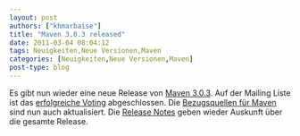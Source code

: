 ```yaml
---
layout: post
authors: ["khmarbaise"]
title: "Maven 3.0.3 released"
date: 2011-03-04 08:04:12
tags: Neuigkeiten,Neue Versionen,Maven
categories: [Neuigkeiten,Neue Versionen,Maven]
post-type: blog
---
```

Es gibt nun wieder eine neue Release von <a href="https://maven.apache.org">Maven 3.0.3</a>. Auf der Mailing Liste ist das <a href="https://maven.40175.n5.nabble.com/ANN-Apache-Maven-3-0-3-Released-td3408812.html">erfolgreiche Voting</a> abgeschlossen. Die <a href="https://maven.apache.org/download.html">Bezugsquellen für Maven</a> sind nun auch aktualisiert. Die <a href="https://maven.apache.org/docs/3.0.3/release-notes.html">Release Notes</a> geben wieder Auskunft über die gesamte Release.
